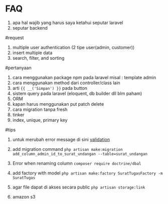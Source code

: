 # FAQ
1. apa hal wajib yang harus saya ketahui seputar laravel
1. seputar backend

#request
1. multiple user authentication (2 tipe user(admin, customer))
1. insert multiple data
1. search, filter, and sorting

#pertanyaan
1. cara menggunakan package npm pada laravel misal : template admin
1. cara menggunakan method dari controller/class lain
1. arti ``{{ __('Simpan') }}`` pada button
1. sistem query pada laravel (eloquent, db builder dll blm paham)
1. ORM  
1. kapan harus menggunakan put patch delete
1. cara migration tanpa fresh
1. tinker
1. index, unique, primary key

#tips
1. untuk merubah error message di sini [validation](resources\lang\en\validation.php)

1. add migration command ``php artisan make:migration add_column_admin_id_to_surat_undangan --table=surat_undangan``
1. Error when renaming column ``composer require doctrine/dbal``
1. add factory with model ``php artisan make:factory SuratTugasFactory -m SuratTugas``
1. agar file dapat di akses secara public ``php artisan storage:link``
1. amazon s3